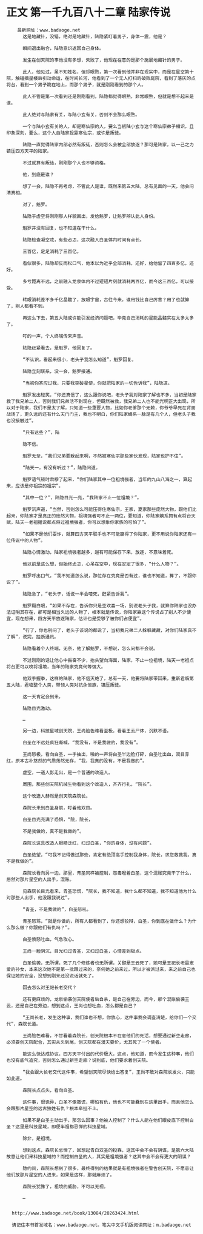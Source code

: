 # 正文 第一千九百八十二章 陆家传说
        最新网址：www.badaoge.net
          这是地藏针，没错，绝对是地藏针，陆隐紧盯着男子，身体一震，他是？
      
          瞬间退出融合，陆隐意识返回自己身体。
      
          发生在创天院的事他没有多想，失败了，他现在在意的是那个施展地藏针的男子。
      
          此人，他见过，虽不知姓名，但却眼熟，第一次看到他并非在现实中，而是在星空第十院，触碰摘星楼后引动命运，在时间长河，他看到了一个无人打扫的破败庭院，看到了落灰的点将台，看到一个男子跪在地上，而那个男子，就是刚刚看到的那个人。
      
          此人不管是第一次看到还是刚刚看到，陆隐都觉得眼熟，非常眼熟，但就是想不起来是谁。
      
          此人绝对与陆家有关，与陆小玄有关，否则不会那么眼熟。
      
          一个与陆小玄有关的人，却是寒仙宗的人，要么当初陆小玄与这个寒仙宗弟子相识，且印象深刻，要么，这个人自陆家投靠寒仙宗，或许是叛徒。
      
          陆隐一直觉得陆家内部必然有叛徒，否则怎么会被全部放逐？那可是陆家，以一己之力镇压四方天平的陆家。
      
          不过就算有叛徒，刚刚那个人也不够资格。
      
          他，到底是谁？
      
          想了一会，陆隐不再考虑，不管此人是谁，既然来第五大陆，总有见面的一天，他会问清真相。
      
          对了，魁罗。
      
          陆隐于虚空将刚刚那人样貌画出，发给魁罗，让魁罗辨认此人身份。
      
          魁罗并没有回复，也不知道在干什么。
      
          陆隐检查凝空戒，有些忐忑，这次融入白圣体内时间有点长。
      
          三百亿，足足消耗了三百亿。
      
          看似很多，陆隐却反而松口气，他本以为近乎全部消耗，还好，给他留了四百多亿，还好。
      
          多亏距离不远，之前融入龙泉体内不过短短片刻就消耗两百亿，而今这三百亿，可以接受。
      
          转眼消耗差不多千亿晶髓了，放眼宇宙，古往今来，谁用钱比自己厉害？用了也就算了，别人都看不到。
      
          再这么下去，第五大陆或许能引发经济问题吧，毕竟自己消耗的星能晶髓实在太多太多了。
      
          叮的一声，个人终端传来声音。
      
          陆隐赶紧看去，是魁罗，他回复了。
      
          “不认识，看起来很小，老头子我怎么知道”，魁罗回复。
      
          陆隐立刻联系，没一会，魁罗接通。
      
          “当初你答应过我，只要我突破星使，你就把陆家的一切告诉我”，陆隐道。
      
          魁罗发出轻笑，“你还真信了，这么跟你说吧，老头子我对陆家了解也不多，当初是陆家救了我兄弟二人，否则我们兄弟活不到现在，但既然被救，我兄弟二人也不能光明正大出现，所以对于陆家，我们不是太了解，只知道一些重要人物，比如你老爹那个无赖，你爷爷早死在背面战场了，更久远的还有什么天门门主，我也不明白，你们陆家嫡系一脉是有几个人，但老头子我也没接触过”。
      
          “只有这些？”，陆
      
          隐不信。
      
          魁罗无奈，“我们兄弟要躲起来啊，不然被寒仙宗那些家伙发现，陆家也护不住”。
      
          “陆天一，有没有听过？”，陆隐问道。
      
          魁罗语气顿时肃穆了起来，“你们陆家其中一位祖境强者，当年的九山八海之一，算起来，应该是你祖宗的祖宗”。
      
          “其中一位？”，陆隐目光一亮，“我陆家不止一位祖境？”。
      
          魁罗沉声道，“当然，否则怎么可能压得住寒仙宗，王家，夏家那些庞然大物，跟他们比起来，你陆家才是真正的庞然大物，祖境强者可不止一两位，要知道，你陆家嫡系拥有点将台天赋，陆天一老祖据说都点将过祖境强者，你可以想象你家族的可怕了”。
      
          “如果不是他们耍诈，就算四方天平联手也不可能赢得了你陆家，更不用说你陆家还有一位传说中的人物”。
      
          陆隐心情激动，陆家祖境强者越多，越有可能保存下来，放逐，不意味着死。
      
          他以前是这么想，但始终忐忑，心吊在空中，现在安定了很多，“什么人物？”。
      
          魁罗呼出口气，“我不知道怎么说，那位存在究竟是否有过，谁也不知道，算了，不跟你说了”。
      
          陆隐急了，“老头子，话说一半会噎死，赶紧告诉我”。
      
          魁罗翻白眼，“如果不存在，告诉你只是空欢喜一场，别说老头子我，就算你陆家也没办法证明其存在，那可是相当久远的人物了，根本就是传说，你陆家靠这个传说占了别人不少便宜，现在想来，四方天平放逐陆家，估计也是受够了被你们占便宜”。
      
          “行了，你也别问了，老头子该说的都说了，当初我兄弟二人躲躲藏藏，对你们陆家真不了解”，说完，挂断通讯。
      
          陆隐看着个人终端，无奈，他了解魁罗，不想说，怎么问都不会说。
      
          不过刚刚的话让他心中振奋不少，抬头望向海面，陆家，不止一位祖境，陆天一老祖点将台更可以唤将祖境，当年的陆家究竟何等强大。
      
          他双手握拳，这样的陆家，他不信灭绝了，总有一天，他要将陆家带回来，重新君临第五大陆，君临整个人类，带领人类对抗永恒族，镇压叛徒。
      
          这一天肯定会到来。
      
          陆隐目光激动。
      
          …
      
          另一边，科技星域创天院，王尚脸色难看至极，看着王云尸体，沉默不语。
      
          白圣在不远处疯狂嘶喊，“我没有，不是我做的，我没有”。
      
          王尚怒极，看向白圣，一手抽出，啪的一声将白圣半边脸打碎，白圣吐出血，双目赤红，原本古朴悠然的气质荡然无存，“我，我真的没有，不是我做的”。
      
          虚空，一道人影走出，是一个普通的改造人。
      
          周围，那些创天院机械生物看到这个改造人，齐齐行礼，“院长”。
      
          这个改造人赫然是创天院森院长。
      
          森院长来到白圣身前，盯着他双目。
      
          白圣目光充满了恐惧，“院，院长，
      
          不是我做的，真不是我做的”。
      
          森院长这具改造人眼睛泛红，扫过白圣，“你的身体，没有问题”。
      
          白圣绝望，“可我不记得做过那些，肯定有绝顶高手控制我身体，院长，求您救救我，真不是我做的”。
      
          森院长看向另一边，那里，青圣同样被控制，怨毒瞪着白圣，这个混账究竟干了什么，居然对那片星空的人出手，混账。
      
          见森院长目光看来，青圣恐慌，“院长，我不知道，我什么都不知道，我不知道他为什么对那些人出手，他没跟我说过”。
      
          “青圣，不是我做的”，白圣怒吼。
      
          青圣怒骂，“就是你做的，所有人都看到了，你还想狡辩，白圣，你到底在做什么？为什么那么做？你跟他们有仇吗？”。
      
          白圣愤怒吐血，气急攻心。
      
          王尚一脸阴沉，目光扫过青圣，又扫过白圣，心情差到极点。
      
          白圣偷袭，无所谓，死了几个修炼者也无所谓，关键是王云死了，她可是王祀长老最宠爱的孙女，本来这次她不是第一批跟过来的，奈何她之前来过，所以才被派过来，来之前自己也保证她的安全，没想到刚来还没说话就死了。
      
          回去怎么对王祀长老交代？
      
          还有更麻烦的，龙泉偷袭创天院使者后自杀，是自己在旁边，而今，那个混账偷袭王云，还是自己在旁边，想到这点，王尚也想吐血，怎么都是自己？
      
          “王尚长老，发生这种事，我们谁也不想，你放心，这件事我会调查清楚，给你们一个交代”，森院长道。
      
          王尚脸色难看，不甘看着森院长，创天院根本不在意他们的死活，想要通过新空走廊，必须要创天院配合，其实从头到尾，创天院都在漫天要价，尤其死了一个使者。
      
          能这么快达成协议，四方天平付出的代价极大，这点，他知道，而今发生这种事，他们也没有底气追究，否则怎么通过新空走廊？说到底，他们要求着创天院。
      
          “我会跟大长老交代这件事，希望创天院尽快给出答复”，王尚不敢对森院长发火，只能如此道。
      
          森院长点点头，看向白圣。
      
          这件事，很诡异，白圣不像撒谎，哪怕有仇，他也不可能蠢到在这里出手，而且他怎么会跟那片星空的远古独姓有仇？根本牵扯不上。
      
          如果不是白圣主动出手，那怎么回事？他被人控制了？什么人能在他们眼皮底下控制白圣？这里是科技星域，即便半祖都忌惮的科技星域。
      
          除非，是祖境。
      
          想到这点，森院长忌惮了，回想起青白双圣的投靠，这其中会不会有阴谋，是第六大陆故意让他们来科技星域的？而控制白圣的人，其实是祖境强者？这其中会不会有更大的阴谋？
      
          隐约间，森院长想到了很多，最终得到的结果就是有祖境强者在警告创天院，不愿意让他们放那片星空的人进来，如果是这样，那就麻烦了。
      
          森院长犹豫了，祖境的威胁，不可以无视。
      
          …
      
      
      http://www.badaoge.net/book/13084/20263424.html
      
      请记住本书首发域名：www.badaoge.net。笔尖中文手机版阅读网址：m.badaoge.net